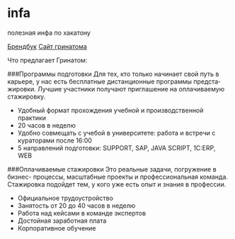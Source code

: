 # infa
полезная инфа по хакатону

[Брендбук](https://drive.google.com/drive/u/1/folders/1B_ylCbjuwIn8aTpWd12d8f6eOY_VVmcR) 
[Сайт гринатома](https://edu.greenatom.ru/)


Что предлагает Гринатом:

###Программы подготовки
Для тех, кто только начинает свой путь в карьере, у нас есть бесплатные дистанционные программы предста­жировки. Лучшие участники получают приглашение на оплачиваемую стажировку.
  - Удобный формат прохождения учебной и производственной практики
  - 20 часов в неделю
  - Удобно совмещать с учебой в университете: работа и встречи с кураторами после 16:00
  - 5 направлений подготовки: SUPPORT, SAP, JAVA SCRIPT, 1C:ERP, WEB

###Оплачиваемые стажировки
Это реальные задачи, погружение в бизнес- процессы, масштабные проекты и профессиональная команда. Стажировка подойдет тем, у кого уже есть опыт и знания в профессии.
  - Официальное трудоустройство
  - Занятость от 20 до 40 часов в неделю
  - Работа над кейсами в команде экспертов
  - Достойная заработная плата
  - Корпоративное обучение

